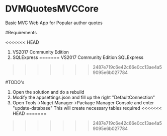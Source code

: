 # DVMQuotesMVCCore
Basic MVC Web App for Popular author quotes 

#Requirements

<<<<<<< HEAD
1. VS2017 Community Edition
2. SQLExpress 
=======
VS2017 Community Edition
SQLExpress 
>>>>>>> 2487e719c6e42c66e0cc13ae4a59095e6b027784

#TODO's
1. Open the solution and do a rebuild
2. Modify the appsettings.json and fill up the right "DefaultConnection" 
3. Open Tools->Nuget Manager->Package Manager Console and enter "update-database"
	This will create necessary tables required
<<<<<<< HEAD
=======

>>>>>>> 2487e719c6e42c66e0cc13ae4a59095e6b027784
